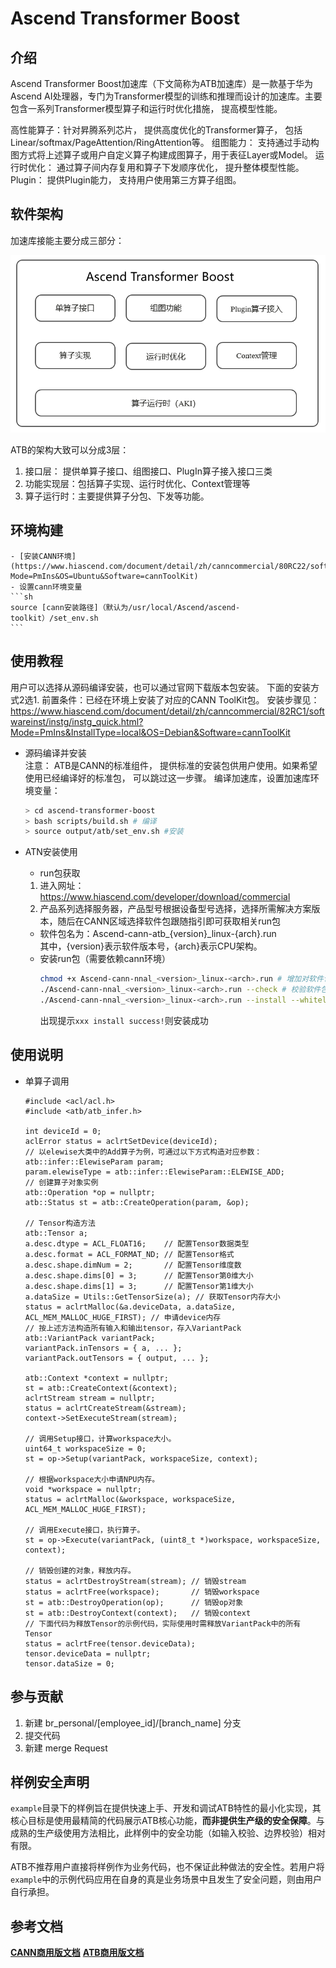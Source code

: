 # Ascend Transformer Boost

## 介绍
Ascend Transformer Boost加速库（下文简称为ATB加速库）是一款基于华为Ascend AI处理器，专门为Transformer模型的训练和推理而设计的加速库。主要包含一系列Transformer模型算子和运行时优化措施， 提高模型性能。

高性能算子：针对昇腾系列芯片， 提供高度优化的Transformer算子， 包括Linear/softmax/PageAttention/RingAttention等。
组图能力： 支持通过手动构图方式将上述算子或用户自定义算子构建成图算子，用于表征Layer或Model。
运行时优化： 通过算子间内存复用和算子下发顺序优化， 提升整体模型性能。
Plugin： 提供Plugin能力， 支持用户使用第三方算子组图。

## 软件架构
加速库接能主要分成三部分：

![输入图片说明](docs/media/image.png)

ATB的架构大致可以分成3层：
1. 接口层： 提供单算子接口、组图接口、PlugIn算子接入接口三类
2. 功能实现层：包括算子实现、运行时优化、Context管理等
3. 算子运行时：主要提供算子分包、下发等功能。

## 环境构建
    - [安装CANN环境](https://www.hiascend.com/document/detail/zh/canncommercial/80RC22/softwareinst/instg/instg_0001.html?Mode=PmIns&OS=Ubuntu&Software=cannToolKit)
    - 设置cann环境变量
    ```sh
    source [cann安装路径]（默认为/usr/local/Ascend/ascend-toolkit）/set_env.sh
    ```

## 使用教程
   用户可以选择从源码编译安装，也可以通过官网下载版本包安装。 下面的安装方式2选1.
   前置条件：已经在环境上安装了对应的CANN ToolKit包。 安装步骤见：https://www.hiascend.com/document/detail/zh/canncommercial/82RC1/softwareinst/instg/instg_quick.html?Mode=PmIns&InstallType=local&OS=Debian&Software=cannToolKit

 - 源码编译并安装<br>
    注意： ATB是CANN的标准组件， 提供标准的安装包供用户使用。如果希望使用已经编译好的标准包， 可以跳过这一步骤。
    编译加速库，设置加速库环境变量：
    ```sh
    > cd ascend-transformer-boost
    > bash scripts/build.sh # 编译
    > source output/atb/set_env.sh #安装
    ```

 - ATN安装使用<br>
    - run包获取
    1. 进入网址：https://www.hiascend.com/developer/download/commercial
    2. 产品系列选择服务器，产品型号根据设备型号选择，选择所需解决方案版本，随后在CANN区域选择软件包跟随指引即可获取相关run包
    - 软件包名为：Ascend-cann-atb_{version}_linux-{arch}.run <br>
    其中，{version}表示软件版本号，{arch}表示CPU架构。
    - 安装run包（需要依赖cann环境）
        ```sh
        chmod +x Ascend-cann-nnal_<version>_linux-<arch>.run # 增加对软件包的可执行权限
        ./Ascend-cann-nnal_<version>_linux-<arch>.run --check # 校验软件包安装文件的一致性和完整性
        ./Ascend-cann-nnal_<version>_linux-<arch>.run --install --whitelist=atb # 安装软件，可使用--help查询相关安装选项
        ```
        出现提示`xxx install success!`则安装成功

## 使用说明
- 单算子调用
    ```
    #include <acl/acl.h>
    #include <atb/atb_infer.h>
    
    int deviceId = 0;
    aclError status = aclrtSetDevice(deviceId);
    // 以elewise大类中的Add算子为例，可通过以下方式构造对应参数：
    atb::infer::ElewiseParam param;
    param.elewiseType = atb::infer::ElewiseParam::ELEWISE_ADD;
    // 创建算子对象实例
    atb::Operation *op = nullptr;
    atb::Status st = atb::CreateOperation(param, &op);
    
    // Tensor构造方法
    atb::Tensor a;
    a.desc.dtype = ACL_FLOAT16;    // 配置Tensor数据类型
    a.desc.format = ACL_FORMAT_ND; // 配置Tensor格式
    a.desc.shape.dimNum = 2;       // 配置Tensor维度数
    a.desc.shape.dims[0] = 3;      // 配置Tensor第0维大小
    a.desc.shape.dims[1] = 3;      // 配置Tensor第1维大小
    a.dataSize = Utils::GetTensorSize(a); // 获取Tensor内存大小
    status = aclrtMalloc(&a.deviceData, a.dataSize, ACL_MEM_MALLOC_HUGE_FIRST); // 申请device内存
    // 按上述方法构造所有输入和输出tensor，存入VariantPack
    atb::VariantPack variantPack;
    variantPack.inTensors = { a, ... };
    variantPack.outTensors = { output, ... };
    
    atb::Context *context = nullptr;
    st = atb::CreateContext(&context);
    aclrtStream stream = nullptr;
    status = aclrtCreateStream(&stream);
    context->SetExecuteStream(stream);
    
    // 调用Setup接口，计算workspace大小。
    uint64_t workspaceSize = 0;
    st = op->Setup(variantPack, workspaceSize, context);
    
    // 根据workspace大小申请NPU内存。
    void *workspace = nullptr;
    status = aclrtMalloc(&workspace, workspaceSize, ACL_MEM_MALLOC_HUGE_FIRST);
    
    // 调用Execute接口，执行算子。
    st = op->Execute(variantPack, (uint8_t *)workspace, workspaceSize, context);
    
    // 销毁创建的对象，释放内存。
    status = aclrtDestroyStream(stream); // 销毁stream
    status = aclrtFree(workspace);       // 销毁workspace
    st = atb::DestroyOperation(op);      // 销毁op对象
    st = atb::DestroyContext(context);   // 销毁context
    // 下面代码为释放Tensor的示例代码，实际使用时需释放VariantPack中的所有Tensor
    status = aclrtFree(tensor.deviceData);
    tensor.deviceData = nullptr;
    tensor.dataSize = 0;
    
    ```

## 参与贡献
 
1.  新建 br_personal/[employee_id]/[branch_name] 分支
2.  提交代码
3.  新建 merge Request

## 样例安全声明
`example`目录下的样例旨在提供快速上手、开发和调试ATB特性的最小化实现，其核心目标是使用最精简的代码展示ATB核心功能，**而非提供生产级的安全保障**。与成熟的生产级使用方法相比，此样例中的安全功能（如输入校验、边界校验）相对有限。

ATB不推荐用户直接将样例作为业务代码，也不保证此种做法的安全性。若用户将`example`中的示例代码应用在自身的真是业务场景中且发生了安全问题，则由用户自行承担。

## 参考文档
**[CANN商用版文档](https://www.hiascend.com/document/detail/zh/canncommercial/80RC2/quickstart/quickstart/quickstart_18_0001.html)**
**[ATB商用版文档](https://www.hiascend.com/document/detail/zh/canncommercial/80RC2/developmentguide/acce/ascendtb/ascendtb_0001.html)**
